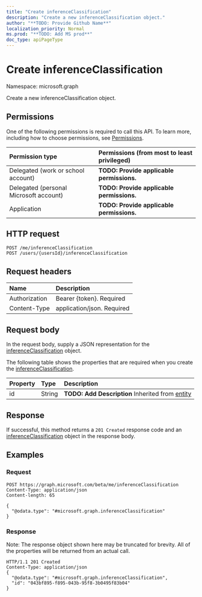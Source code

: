 ```yaml
---
title: "Create inferenceClassification"
description: "Create a new inferenceClassification object."
author: "**TODO: Provide Github Name**"
localization_priority: Normal
ms.prod: "**TODO: Add MS prod**"
doc_type: apiPageType
---
```


# Create inferenceClassification

Namespace: microsoft.graph

Create a new inferenceClassification object.

## Permissions
One of the following permissions is required to call this API. To learn more, including how to choose permissions, see [Permissions](/concepts/permissions-reference.md).

|Permission type|Permissions (from most to least privileged)|
|:---|:---|
|Delegated (work or school account)|**TODO: Provide applicable permissions.**|
|Delegated (personal Microsoft account)|**TODO: Provide applicable permissions.**|
|Application|**TODO: Provide applicable permissions.**|

## HTTP request
<!-- {
  "blockType": "ignored"
}
-->
``` http
POST /me/inferenceClassification
POST /users/{usersId}/inferenceClassification
```

## Request headers
|Name|Description|
|:---|:---|
|Authorization|Bearer {token}. Required|
|Content-Type|application/json. Required|

## Request body
In the request body, supply a JSON representation for the [inferenceClassification](../resources/inferenceclassification.md) object.

The following table shows the properties that are required when you create the [inferenceClassification](../resources/inferenceclassification.md).

|Property|Type|Description|
|:---|:---|:---|
|id|String|**TODO: Add Description** Inherited from [entity](../resources/entity.md)|



## Response
If successful, this method returns a `201 Created` response code and an [inferenceClassification](../resources/inferenceclassification.md) object in the response body.

## Examples

### Request
<!-- {
  "blockType": "request",
  "name": "create_inferenceclassification_from_"
}
-->
``` http
POST https://graph.microsoft.com/beta/me/inferenceClassification
Content-Type: application/json
Content-length: 65

{
  "@odata.type": "#microsoft.graph.inferenceClassification"
}
```

### Response
Note: The response object shown here may be truncated for brevity. All of the properties will be returned from an actual call.
<!-- {
  "blockType": "response",
  "truncated": true,
  "@odata.type": "microsoft.graph.inferenceclassification"
}
-->
``` http
HTTP/1.1 201 Created
Content-Type: application/json
{
  "@odata.type": "#microsoft.graph.inferenceClassification",
  "id": "043bf895-f895-043b-95f8-3b0495f83b04"
}
```

